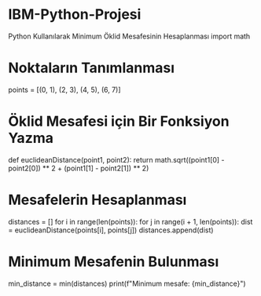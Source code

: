 # IBM-Python-Projesi
Python Kullanılarak Minimum Öklid Mesafesinin Hesaplanması
import math

# Noktaların Tanımlanması
points = [(0, 1), (2, 3), (4, 5), (6, 7)]

# Öklid Mesafesi için Bir Fonksiyon Yazma
def euclideanDistance(point1, point2):
    return math.sqrt((point1[0] - point2[0]) ** 2 + (point1[1] - point2[1]) ** 2)

# Mesafelerin Hesaplanması
distances = []
for i in range(len(points)):
    for j in range(i + 1, len(points)):
        dist = euclideanDistance(points[i], points[j])
        distances.append(dist)

# Minimum Mesafenin Bulunması
min_distance = min(distances)
print(f"Minimum mesafe: {min_distance}")
